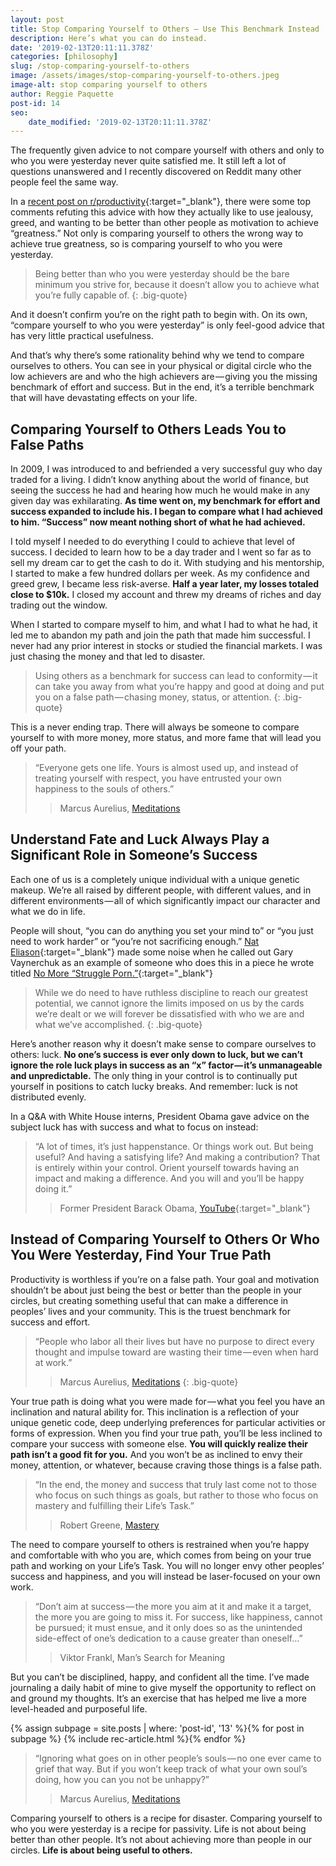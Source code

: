 ```yaml
---
layout: post
title: Stop Comparing Yourself to Others — Use This Benchmark Instead
description: Here’s what you can do instead.
date: '2019-02-13T20:11:11.378Z'
categories: [philosophy]
slug: /stop-comparing-yourself-to-others
image: /assets/images/stop-comparing-yourself-to-others.jpeg
image-alt: stop comparing yourself to others
author: Reggie Paquette
post-id: 14
seo:
    date_modified: '2019-02-13T20:11:11.378Z'
---
```


The frequently given advice to not compare yourself with others and only to who you were yesterday never quite satisfied me. It still left a lot of questions unanswered and I recently discovered on Reddit many other people feel the same way.

In a [recent post on r/productivity](https://www.reddit.com/r/productivity/comments/ao04vn/stop_comparing_yourself_to_others_and_start/){:target="_blank"}, there were some top comments refuting this advice with how they actually like to use jealousy, greed, and wanting to be better than other people as motivation to achieve “greatness.” Not only is comparing yourself to others the wrong way to achieve true greatness, so is comparing yourself to who you were yesterday.

> Being better than who you were yesterday should be the bare minimum you strive for, because it doesn’t allow you to achieve what you’re fully capable of.
{: .big-quote}

And it doesn’t confirm you’re on the right path to begin with. On its own, “compare yourself to who you were yesterday” is only feel-good advice that has very little practical usefulness.

And that’s why there’s some rationality behind why we tend to compare ourselves to others. You can see in your physical or digital circle who the low achievers are and who the high achievers are — giving you the missing benchmark of effort and success. But in the end, it’s a terrible benchmark that will have devastating effects on your life.

## Comparing Yourself to Others Leads You to False Paths

In 2009, I was introduced to and befriended a very successful guy who day traded for a living. I didn’t know anything about the world of finance, but seeing the success he had and hearing how much he would make in any given day was exhilarating. **As time went on, my benchmark for effort and success expanded to include his. I began to compare what I had achieved to him. “Success” now meant nothing short of what he had achieved.**

I told myself I needed to do everything I could to achieve that level of success. I decided to learn how to be a day trader and I went so far as to sell my dream car to get the cash to do it. With studying and his mentorship, I started to make a few hundred dollars per week. As my confidence and greed grew, I became less risk-averse. **Half a year later, my losses totaled close to $10k.** I closed my account and threw my dreams of riches and day trading out the window.

When I started to compare myself to him, and what I had to what he had, it led me to abandon my path and join the path that made him successful. I never had any prior interest in stocks or studied the financial markets. I was just chasing the money and that led to disaster.

> Using others as a benchmark for success can lead to conformity — it can take you away from what you’re happy and good at doing and put you on a false path — chasing money, status, or attention.
{: .big-quote}

This is a never ending trap. There will always be someone to compare yourself to with more money, more status, and more fame that will lead you off your path.

> “Everyone gets one life. Yours is almost used up, and instead of treating yourself with respect, you have entrusted your own happiness to the souls of others.”
>
> > Marcus Aurelius, [Meditations](/meditations-from-marcus-aurelius-summary-notes-quotes)

## Understand Fate and Luck Always Play a Significant Role in Someone’s Success

Each one of us is a completely unique individual with a unique genetic makeup. We’re all raised by different people, with different values, and in different environments — all of which significantly impact our character and what we do in life.

People will shout, “you can do anything you set your mind to” or “you just need to work harder” or “you’re not sacrificing enough.” [Nat Eliason](https://medium.com/u/65e0b0f45be5){:target="_blank"} made some noise when he called out Gary Vaynerchuk as an example of someone who does this in a piece he wrote titled [No More “Struggle Porn.”](https://medium.com/@nateliason/no-more-struggle-porn-202153a01108){:target="_blank"}

> While we do need to have ruthless discipline to reach our greatest potential, we cannot ignore the limits imposed on us by the cards we’re dealt or we will forever be dissatisfied with who we are and what we’ve accomplished.
{: .big-quote}

Here’s another reason why it doesn’t make sense to compare ourselves to others: luck. **No one’s success is ever only down to luck, but we can’t ignore the role luck plays in success as an “x” factor — it’s unmanageable and unpredictable.** The only thing in your control is to continually put yourself in positions to catch lucky breaks. And remember: luck is not distributed evenly.

In a Q&A with White House interns, President Obama gave advice on the subject luck has with success and what to focus on instead:

> “A lot of times, it’s just happenstance. Or things work out. But being useful? And having a satisfying life? And making a contribution? That is entirely within your control. Orient yourself towards having an impact and making a difference. And you will and you’ll be happy doing it.”
>
> > Former President Barack Obama, [YouTube](https://www.youtube.com/embed/5IDQDoxXHm0?start=516){:target="_blank"}

## Instead of Comparing Yourself to Others Or Who You Were Yesterday, Find Your True Path

Productivity is worthless if you’re on a false path. Your goal and motivation shouldn’t be about just being the best or better than the people in your circles, but creating something useful that can make a difference in peoples’ lives and your community. This is the truest benchmark for success and effort.

> “People who labor all their lives but have no purpose to direct every thought and impulse toward are wasting their time — even when hard at work.”
>
> > Marcus Aurelius, [Meditations](/meditations-from-marcus-aurelius-summary-notes-quotes)
{: .big-quote}

Your true path is doing what you were made for — what you feel you have an inclination and natural ability for. This inclination is a reflection of your unique genetic code, deep underlying preferences for particular activities or forms of expression. When you find your true path, you’ll be less inclined to compare your success with someone else. **You will quickly realize their path isn’t a good fit for you.** And you won’t be as inclined to envy their money, attention, or whatever, because craving those things is a false path.

> “In the end, the money and success that truly last come not to those who focus on such things as goals, but rather to those who focus on mastery and fulfilling their Life’s Task.”
>
> > Robert Greene, [Mastery](/mastery-summary-quotes-robert-greene)

The need to compare yourself to others is restrained when you’re happy and comfortable with who you are, which comes from being on your true path and working on your Life’s Task. You will no longer envy other peoples’ success and happiness, and you will instead be laser-focused on your own work.

> “Don’t aim at success — the more you aim at it and make it a target, the more you are going to miss it. For success, like happiness, cannot be pursued; it must ensue, and it only does so as the unintended side-effect of one’s dedication to a cause greater than oneself…”
>
> >  Viktor Frankl, Man’s Search for Meaning

But you can’t be disciplined, happy, and confident all the time. I’ve made journaling a daily habit of mine to give myself the opportunity to reflect on and ground my thoughts. It’s an exercise that has helped me live a more level-headed and purposeful life.

{% assign subpage = site.posts | where: 'post-id', '13' %}{% for post in subpage %} {% include rec-article.html %}{% endfor %}

> “Ignoring what goes on in other people’s souls — no one ever came to grief that way. But if you won’t keep track of what your own soul’s doing, how you can you not be unhappy?”
>
> > Marcus Aurelius, [Meditations](/meditations-from-marcus-aurelius-summary-notes-quotes)

Comparing yourself to others is a recipe for disaster. Comparing yourself to who you were yesterday is a recipe for passivity. Life is not about being better than other people. It’s not about achieving more than people in our circles. **Life is about being useful to others.**
